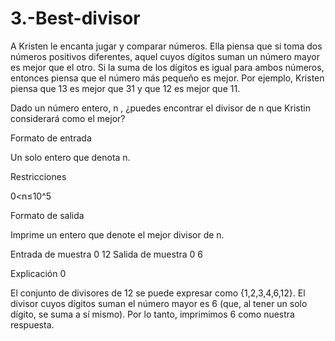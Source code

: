 # 3.-Best-divisor

A Kristen le encanta jugar y comparar números. Ella piensa que si toma dos números positivos diferentes, aquel cuyos dígitos suman un número mayor es mejor que el otro. Si la suma de los dígitos es igual para ambos números, entonces piensa que el número más pequeño es mejor. Por ejemplo, Kristen piensa que 13 es mejor que 31 y que 12 es mejor que 11.

Dado un número entero, n , ¿puedes encontrar el divisor de n que Kristin considerará como el mejor?

Formato de entrada

Un solo entero que denota n.

Restricciones

0<n≤10^5

Formato de salida

Imprime un entero que denote el mejor divisor de n.

Entrada de muestra 
0
12
Salida de muestra 
0
6


Explicación 0

El conjunto de divisores de 12 se puede expresar como {1,2,3,4,6,12}. El divisor cuyos dígitos suman el número mayor es 6 (que, al tener un solo dígito, se suma a sí mismo). Por lo tanto, imprimimos 6 como nuestra respuesta.
